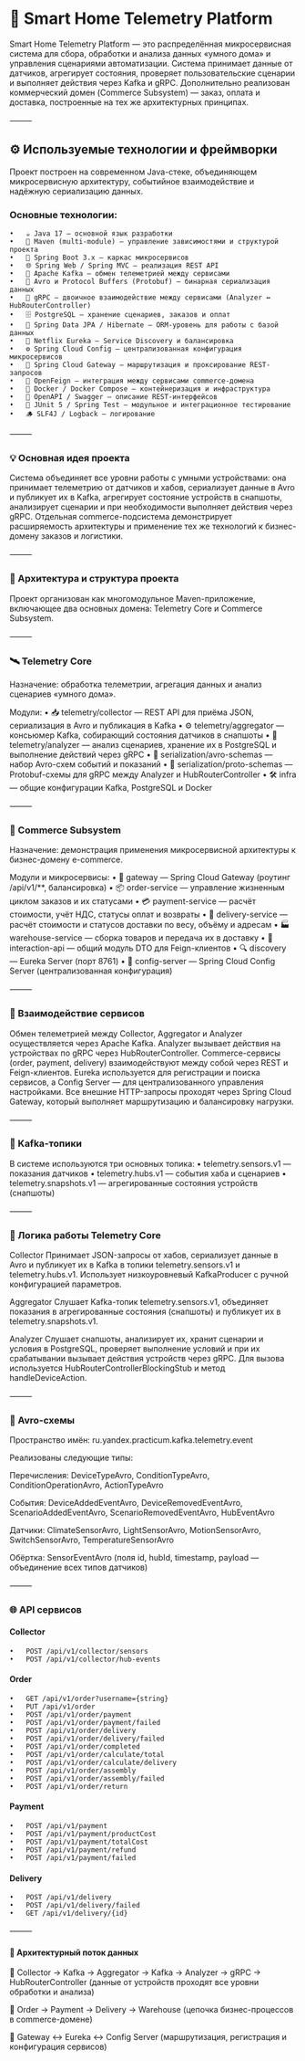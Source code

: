 # 📡 Smart Home Telemetry Platform

Smart Home Telemetry Platform — это распределённая микросервисная система для сбора, обработки и анализа данных «умного дома» и управления сценариями автоматизации.
Система принимает данные от датчиков, агрегирует состояния, проверяет пользовательские сценарии и выполняет действия через Kafka и gRPC.
Дополнительно реализован коммерческий домен (Commerce Subsystem) — заказ, оплата и доставка, построенные на тех же архитектурных принципах.

⸻

## ⚙️ Используемые технологии и фреймворки

Проект построен на современном Java-стеке, объединяющем микросервисную архитектуру, событийное взаимодействие и надёжную сериализацию данных.

### Основные технологии:
	•	☕ Java 17 — основной язык разработки
	•	🧱 Maven (multi-module) — управление зависимостями и структурой проекта
	•	🌱 Spring Boot 3.x — каркас микросервисов
	•	🌐 Spring Web / Spring MVC — реализация REST API
	•	📨 Apache Kafka — обмен телеметрией между сервисами
	•	🧬 Avro и Protocol Buffers (Protobuf) — бинарная сериализация данных
	•	🔗 gRPC — двоичное взаимодействие между сервисами (Analyzer ↔ HubRouterController)
	•	🗄️ PostgreSQL — хранение сценариев, заказов и оплат
	•	🧮 Spring Data JPA / Hibernate — ORM-уровень для работы с базой данных
	•	🧭 Netflix Eureka — Service Discovery и балансировка
	•	⚙️ Spring Cloud Config — централизованная конфигурация микросервисов
	•	🚪 Spring Cloud Gateway — маршрутизация и проксирование REST-запросов
	•	🤝 OpenFeign — интеграция между сервисами commerce-домена
	•	🐳 Docker / Docker Compose — контейнеризация и инфраструктура
	•	📜 OpenAPI / Swagger — описание REST-интерфейсов
	•	🧪 JUnit 5 / Spring Test — модульное и интеграционное тестирование
	•	🪵 SLF4J / Logback — логирование

⸻

### 💡 Основная идея проекта

Система объединяет все уровни работы с умными устройствами:
она принимает телеметрию от датчиков и хабов, сериализует данные в Avro и публикует их в Kafka, агрегирует состояние устройств в снапшоты, анализирует сценарии и при необходимости выполняет действия через gRPC.
Отдельная commerce-подсистема демонстрирует расширяемость архитектуры и применение тех же технологий к бизнес-домену заказов и логистики.

⸻

### 🧱 Архитектура и структура проекта

Проект организован как многомодульное Maven-приложение, включающее два основных домена: Telemetry Core и Commerce Subsystem.

⸻

### 🛰️ Telemetry Core

Назначение: обработка телеметрии, агрегация данных и анализ сценариев «умного дома».

Модули:
	•	📥 telemetry/collector — REST API для приёма JSON, сериализация в Avro и публикация в Kafka
	•	⚙️ telemetry/aggregator — консьюмер Kafka, собирающий состояния датчиков в снапшоты
	•	🧠 telemetry/analyzer — анализ сценариев, хранение их в PostgreSQL и выполнение действий через gRPC
	•	🧾 serialization/avro-schemas — набор Avro-схем событий и показаний
	•	🧩 serialization/proto-schemas — Protobuf-схемы для gRPC между Analyzer и HubRouterController
	•	🛠️ infra — общие конфигурации Kafka, PostgreSQL и Docker

⸻

### 🛒 Commerce Subsystem

Назначение: демонстрация применения микросервисной архитектуры к бизнес-домену e-commerce.

Модули и микросервисы:
	•	🌉 gateway — Spring Cloud Gateway (роутинг /api/v1/**, балансировка)
	•	📦 order-service — управление жизненным циклом заказов и их статусами
	•	💳 payment-service — расчёт стоимости, учёт НДС, статусы оплат и возвраты
	•	🚚 delivery-service — расчёт стоимости и статусов доставки по весу, объёму и адресам
	•	🏭 warehouse-service — сборка товаров и передача их в доставку
	•	🔄 interaction-api — общий модуль DTO для Feign-клиентов
	•	🔍 discovery — Eureka Server (порт 8761)
	•	🧭 config-server — Spring Cloud Config Server (централизованная конфигурация)

⸻

### 🔗 Взаимодействие сервисов

Обмен телеметрией между Collector, Aggregator и Analyzer осуществляется через Apache Kafka.
Analyzer вызывает действия на устройствах по gRPC через HubRouterController.
Commerce-сервисы (order, payment, delivery) взаимодействуют между собой через REST и Feign-клиентов.
Eureka используется для регистрации и поиска сервисов, а Config Server — для централизованного управления настройками.
Все внешние HTTP-запросы проходят через Spring Cloud Gateway, который выполняет маршрутизацию и балансировку нагрузки.

⸻

### 📨 Kafka-топики

В системе используются три основных топика:
	•	telemetry.sensors.v1 — показания датчиков
	•	telemetry.hubs.v1 — события хаба и сценариев
	•	telemetry.snapshots.v1 — агрегированные состояния устройств (снапшоты)

⸻

### 🧠 Логика работы Telemetry Core

Collector
Принимает JSON-запросы от хабов, сериализует данные в Avro и публикует их в Kafka в топики telemetry.sensors.v1 и telemetry.hubs.v1.
Использует низкоуровневый KafkaProducer с ручной конфигурацией параметров.

Aggregator
Слушает Kafka-топик telemetry.sensors.v1, объединяет показания в агрегированные состояния (снапшоты) и публикует их в telemetry.snapshots.v1.

Analyzer
Слушает снапшоты, анализирует их, хранит сценарии и условия в PostgreSQL, проверяет выполнение условий и при их срабатывании вызывает действия устройств через gRPC.
Для вызова используется HubRouterControllerBlockingStub и метод handleDeviceAction.

⸻

### 🧬 Avro-схемы

Пространство имён: ru.yandex.practicum.kafka.telemetry.event

Реализованы следующие типы:

Перечисления:
DeviceTypeAvro, ConditionTypeAvro, ConditionOperationAvro, ActionTypeAvro

События:
DeviceAddedEventAvro, DeviceRemovedEventAvro, ScenarioAddedEventAvro, ScenarioRemovedEventAvro, HubEventAvro

Датчики:
ClimateSensorAvro, LightSensorAvro, MotionSensorAvro, SwitchSensorAvro, TemperatureSensorAvro

Обёртка:
SensorEventAvro (поля id, hubId, timestamp, payload — объединение всех типов датчиков)

⸻

### 🌐 API сервисов

#### Collector
	•	POST /api/v1/collector/sensors
	•	POST /api/v1/collector/hub-events

#### Order
	•	GET /api/v1/order?username={string}
	•	PUT /api/v1/order
	•	POST /api/v1/order/payment
	•	POST /api/v1/order/payment/failed
	•	POST /api/v1/order/delivery
	•	POST /api/v1/order/delivery/failed
	•	POST /api/v1/order/completed
	•	POST /api/v1/order/calculate/total
	•	POST /api/v1/order/calculate/delivery
	•	POST /api/v1/order/assembly
	•	POST /api/v1/order/assembly/failed
	•	POST /api/v1/order/return

#### Payment
	•	POST /api/v1/payment
	•	POST /api/v1/payment/productCost
	•	POST /api/v1/payment/totalCost
	•	POST /api/v1/payment/refund
	•	POST /api/v1/payment/failed

#### Delivery
	•	POST /api/v1/delivery
	•	POST /api/v1/delivery/failed
	•	GET /api/v1/delivery/{id}

⸻

#### 🧭 Архитектурный поток данных

🔹 Collector → Kafka → Aggregator → Kafka → Analyzer → gRPC → HubRouterController
(данные от устройств проходят все уровни обработки и анализа)

🔹 Order → Payment → Delivery → Warehouse
(цепочка бизнес-процессов в commerce-домене)

🔹 Gateway ↔ Eureka ↔ Config Server
(маршрутизация, регистрация и конфигурация сервисов)

